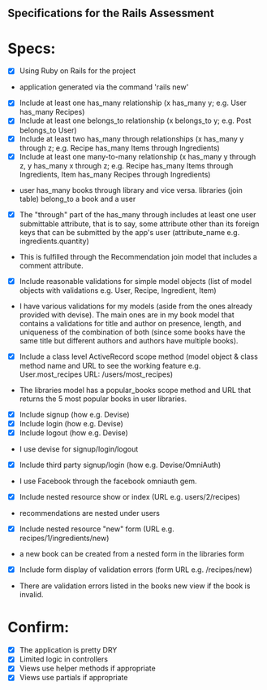 ## Specifications for the Rails Assessment

# Specs:
- [x] Using Ruby on Rails for the project
- application generated via the command 'rails new'

- [x] Include at least one has_many relationship (x has_many y; e.g. User has_many Recipes) 
- [x] Include at least one belongs_to relationship (x belongs_to y; e.g. Post belongs_to User)
- [x] Include at least two has_many through relationships (x has_many y through z; e.g. Recipe has_many Items through Ingredients)
- [x] Include at least one many-to-many relationship (x has_many y through z, y has_many x through z; e.g. Recipe has_many Items through Ingredients, Item has_many Recipes through Ingredients)
- user has_many books through library and vice versa. libraries (join table) belong_to a book and a user

- [x] The "through" part of the has_many through includes at least one user submittable attribute, that is to say, some attribute other than its foreign keys that can be submitted by the app's user (attribute_name e.g. ingredients.quantity)
- This is fulfilled through the Recommendation join model that includes a comment attribute.

- [x] Include reasonable validations for simple model objects (list of model objects with validations e.g. User, Recipe, Ingredient, Item)
- I have various validations for my models (aside from the ones already provided with devise). The main ones are in my book model that contains a validations for title and author on presence, length, and uniqueness of the combination of both (since some books have the same title but different authors and authors have multiple books).

- [x] Include a class level ActiveRecord scope method (model object & class method name and URL to see the working feature e.g. User.most_recipes URL: /users/most_recipes)
- The libraries model has a popular_books scope method and URL that returns the 5 most popular books in user libraries.

- [x] Include signup (how e.g. Devise)
- [x] Include login (how e.g. Devise)
- [x] Include logout (how e.g. Devise)
- I use devise for signup/login/logout

- [x] Include third party signup/login (how e.g. Devise/OmniAuth)
- I use Facebook through the facebook omniauth gem.

- [x] Include nested resource show or index (URL e.g. users/2/recipes)
- recommendations are nested under users

- [x] Include nested resource "new" form (URL e.g. recipes/1/ingredients/new)
- a new book can be created from a nested form in the libraries form

- [x] Include form display of validation errors (form URL e.g. /recipes/new)
- There are validation errors listed in the books new view if the book is invalid.


# Confirm:
- [x] The application is pretty DRY
- [x] Limited logic in controllers
- [x] Views use helper methods if appropriate
- [x] Views use partials if appropriate